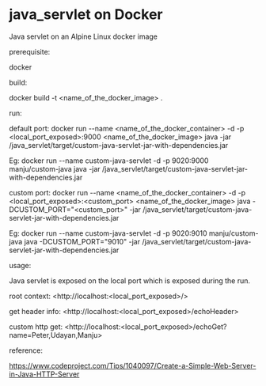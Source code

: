 # java_servlet on Docker

Java servlet on an Alpine Linux docker image

prerequisite:

docker

build:

docker build -t <name_of_the_docker_image> .

run:

default port: docker run --name <name_of_the_docker_container> -d -p <local_port_exposed>:9000 <name_of_the_docker_image> java -jar /java_servlet/target/custom-java-servlet-jar-with-dependencies.jar

Eg: docker run --name custom-java-servlet -d -p 9020:9000 manju/custom-java java -jar /java_servlet/target/custom-java-servlet-jar-with-dependencies.jar

custom port: docker run --name <name_of_the_docker_container> -d -p <local_port_exposed>:<custom_port> <name_of_the_docker_image> java -DCUSTOM_PORT="<custom_port>" -jar /java_servlet/target/custom-java-servlet-jar-with-dependencies.jar

Eg: docker run --name custom-java-servlet -d -p 9020:9010 manju/custom-java java -DCUSTOM_PORT="9010" -jar /java_servlet/target/custom-java-servlet-jar-with-dependencies.jar

usage:

Java servlet is exposed on the local port which is exposed during the run.

root context: <http://localhost:<local_port_exposed>/>

get header info: <http://localhost:<local_port_exposed>/echoHeader>

custom http get: <http://localhost:<local_port_exposed>/echoGet?name=Peter,Udayan,Manju>

reference:

<https://www.codeproject.com/Tips/1040097/Create-a-Simple-Web-Server-in-Java-HTTP-Server>